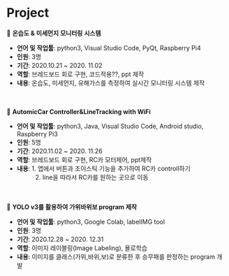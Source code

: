 # Project 

:small_orange_diamond: **온습도 & 미세먼지 모니터링 시스템**    
* **언어 및 작업툴**: python3, Visual Studio Code, PyQt, Raspberry Pi4   
* **인원**: 3명   
* **기간**: 2020.10.21 ~ 2020. 11.02  
* **역할**: 브레드보드 회로 구현, 코드적용??, ppt 제작
* **내용**: 온습도, 미세먼지, 유해가스를 측정하여 실시간 모니터링 시스템 제작       
&nbsp;     
&nbsp;     
   
:small_orange_diamond: **AutomicCar Controller&LineTracking with WiFi**    
* **언어 및 작업툴**: python3, Java, Visual Studio Code, Android studio, Raspberry Pi3   
* **인원**: 5명   
* **기간**: 2020.11.02 ~ 2020. 11.26   
* **역할**: 브레드보드 회로 구현, RC카 모터제어, ppt제작
* **내용**: 1. 앱에서 버튼과 조이스틱 기능을 추가하여 RC카 controll하기   
　　　2. line을 따라서 RC카를 원하는 곳으로 이동      
&nbsp;     
&nbsp;     
   
:small_orange_diamond:  **YOLO v3를 활용하여 가위바위보 program 제작**    
* **언어 및 작업툴**: python3, Google Colab, labelIMG tool   
* **인원**: 3명   
* **기간**: 2020.12.28 ~ 2020. 12.31   
* **역할**: 이미지 레이블링(Image Labeling), 욜로학습
* **내용**: 이미지를 클래스(가위,바위,보)로 분류한 후 승무패를 판정하는 program 개발       
